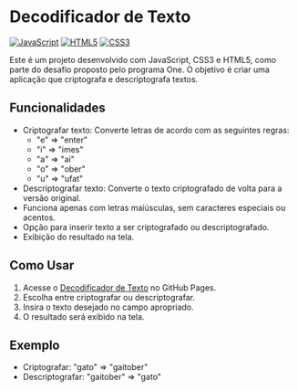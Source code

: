 # Decodificador de Texto

[![JavaScript](https://img.shields.io/badge/JavaScript-ES6-yellow)](https://www.javascript.com/)
[![HTML5](https://img.shields.io/badge/HTML5-Markup-orange)](https://developer.mozilla.org/en-US/docs/Web/Guide/HTML/HTML5)
[![CSS3](https://img.shields.io/badge/CSS3-Style-blue)](https://developer.mozilla.org/en-US/docs/Web/CSS)

Este é um projeto desenvolvido com JavaScript, CSS3 e HTML5, como parte do desafio proposto pelo programa One. O objetivo é criar uma aplicação que criptografa e descriptografa textos.

## Funcionalidades

- Criptografar texto: Converte letras de acordo com as seguintes regras:
    - "e" => "enter"
    - "i" => "imes"
    - "a" => "ai"
    - "o" => "ober"
    - "u" => "ufat"
- Descriptografar texto: Converte o texto criptografado de volta para a versão original.
- Funciona apenas com letras maiúsculas, sem caracteres especiais ou acentos.
- Opção para inserir texto a ser criptografado ou descriptografado.
- Exibição do resultado na tela.

## Como Usar

1. Acesse o [Decodificador de Texto]() no GitHub Pages.
2. Escolha entre criptografar ou descriptografar.
3. Insira o texto desejado no campo apropriado.
4. O resultado será exibido na tela.

## Exemplo

- Criptografar: "gato" => "gaitober"
- Descriptografar: "gaitober" => "gato"

